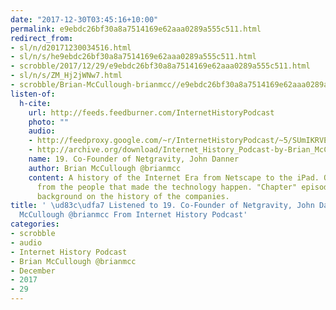 ```yaml
---
date: "2017-12-30T03:45:16+10:00"
permalink: e9ebdc26bf30a8a7514169e62aaa0289a555c511.html
redirect_from:
- sl/n/d20171230034516.html
- sl/n/s/he9ebdc26bf30a8a7514169e62aaa0289a555c511.html
- scrobble/2017/12/29/e9ebdc26bf30a8a7514169e62aaa0289a555c511.html
- sl/n/s/ZM_Hj2jWNw7.html
- scrobble/Brian-McCullough-brianmcc//e9ebdc26bf30a8a7514169e62aaa0289a555c511.html
listen-of:
  h-cite:
    url: http://feeds.feedburner.com/InternetHistoryPodcast
    photo: ""
    audio:
    - http://feedproxy.google.com/~r/InternetHistoryPodcast/~5/SUmIKRVEFfM/Ch._4_Int._3_-_John_Danner_Co-Founder_of_Netgravity.mp3
    - http://archive.org/download/Internet_History_Podcast-by-Brian_McCullough/19_CoFounder_of_Netgravity_John_Danner.mp3
    name: 19. Co-Founder of Netgravity, John Danner
    author: Brian McCullough @brianmcc
    content: A history of the Internet Era from Netscape to the iPad. Oral histories
      from the people that made the technology happen. "Chapter" episodes providing
      background on the history of the companies.
title: ' \ud83c\udfa7 Listened to 19. Co-Founder of Netgravity, John Danner by Brian
  McCullough @brianmcc From Internet History Podcast'
categories:
- scrobble
- audio
- Internet History Podcast
- Brian McCullough @brianmcc
- December
- 2017
- 29
---
```

